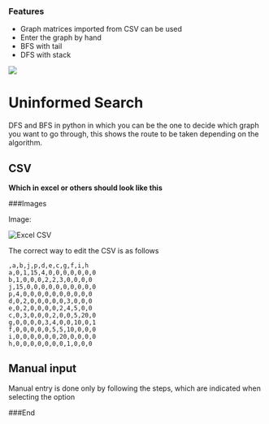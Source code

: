 ### Features

- Graph matrices imported from CSV can be used
- Enter the graph by hand
- BFS with tail
- DFS with stack

![](https://i.imgur.com/8zosppo.png)

# Uninformed Search

DFS and BFS in python in which you can be the one to decide which graph you want to go through, this shows the route to be taken depending on the algorithm.


## CSV 

**Which in excel or others should look like this**

###Images

Image:

![](https://i.imgur.com/pM1Qs9R.png "Excel CSV")

The correct way to edit the CSV is as follows
```csv
,a,b,j,p,d,e,c,g,f,i,h
a,0,1,15,4,0,0,0,0,0,0,0
b,1,0,0,0,2,2,3,0,0,0,0
j,15,0,0,0,0,0,0,0,0,0,0
p,4,0,0,0,0,0,0,0,0,0,0
d,0,2,0,0,0,0,0,3,0,0,0
e,0,2,0,0,0,0,2,4,5,0,0
c,0,3,0,0,0,2,0,0,5,20,0
g,0,0,0,0,3,4,0,0,10,0,1
f,0,0,0,0,0,5,5,10,0,0,0
i,0,0,0,0,0,0,20,0,0,0,0
h,0,0,0,0,0,0,0,1,0,0,0
```

## Manual input

Manual entry is done only by following the steps, which are indicated when selecting the option

###End
